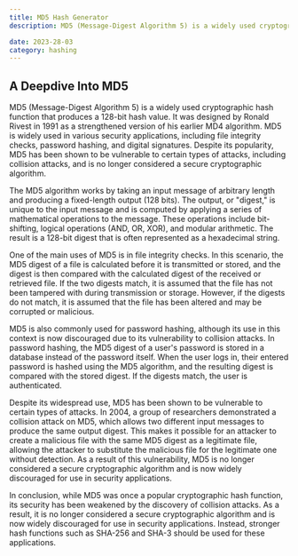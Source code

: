 ```yaml
---
title: MD5 Hash Generator
description: MD5 (Message-Digest Algorithm 5) is a widely used cryptographic hash function that produces a 128-bit hash value.

date: 2023-28-03
category: hashing
---
```


## A Deepdive Into MD5

MD5 (Message-Digest Algorithm 5) is a widely used cryptographic hash function that produces a 128-bit hash value. It was designed by Ronald Rivest in 1991 as a strengthened version of his earlier MD4 algorithm. MD5 is widely used in various security applications, including file integrity checks, password hashing, and digital signatures. Despite its popularity, MD5 has been shown to be vulnerable to certain types of attacks, including collision attacks, and is no longer considered a secure cryptographic algorithm.

The MD5 algorithm works by taking an input message of arbitrary length and producing a fixed-length output (128 bits). The output, or "digest," is unique to the input message and is computed by applying a series of mathematical operations to the message. These operations include bit-shifting, logical operations (AND, OR, XOR), and modular arithmetic. The result is a 128-bit digest that is often represented as a hexadecimal string.

One of the main uses of MD5 is in file integrity checks. In this scenario, the MD5 digest of a file is calculated before it is transmitted or stored, and the digest is then compared with the calculated digest of the received or retrieved file. If the two digests match, it is assumed that the file has not been tampered with during transmission or storage. However, if the digests do not match, it is assumed that the file has been altered and may be corrupted or malicious.

MD5 is also commonly used for password hashing, although its use in this context is now discouraged due to its vulnerability to collision attacks. In password hashing, the MD5 digest of a user's password is stored in a database instead of the password itself. When the user logs in, their entered password is hashed using the MD5 algorithm, and the resulting digest is compared with the stored digest. If the digests match, the user is authenticated.

Despite its widespread use, MD5 has been shown to be vulnerable to certain types of attacks. In 2004, a group of researchers demonstrated a collision attack on MD5, which allows two different input messages to produce the same output digest. This makes it possible for an attacker to create a malicious file with the same MD5 digest as a legitimate file, allowing the attacker to substitute the malicious file for the legitimate one without detection. As a result of this vulnerability, MD5 is no longer considered a secure cryptographic algorithm and is now widely discouraged for use in security applications.

In conclusion, while MD5 was once a popular cryptographic hash function, its security has been weakened by the discovery of collision attacks. As a result, it is no longer considered a secure cryptographic algorithm and is now widely discouraged for use in security applications. Instead, stronger hash functions such as SHA-256 and SHA-3 should be used for these applications.